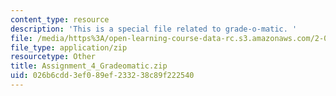 ```yaml
---
content_type: resource
description: 'This is a special file related to grade-o-matic. '
file: /media/https%3A/open-learning-course-data-rc.s3.amazonaws.com/2-086-numerical-computation-for-mechanical-engineers-spring-2013/026b6cdd3ef089ef233238c89f222540_Assignment_4_Gradeomatic.zip
file_type: application/zip
resourcetype: Other
title: Assignment_4_Gradeomatic.zip
uid: 026b6cdd-3ef0-89ef-2332-38c89f222540
---
```

